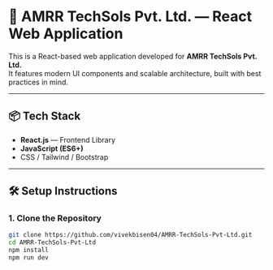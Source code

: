 # 🏢 AMRR TechSols Pvt. Ltd. — React Web Application

This is a React-based web application developed for **AMRR TechSols Pvt. Ltd.**  
It features modern UI components and scalable architecture, built with best practices in mind.

---



## 📦 Tech Stack

- **React.js** — Frontend Library
- **JavaScript (ES6+)**
- CSS / Tailwind / Bootstrap

---

## 🛠️ Setup Instructions

### 1. Clone the Repository

```bash
git clone https://github.com/vivekbisen04/AMRR-TechSols-Pvt-Ltd.git
cd AMRR-TechSols-Pvt-Ltd
npm install
npm run dev


